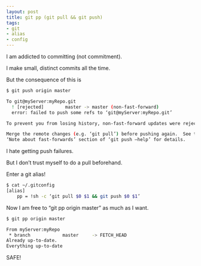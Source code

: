 ```yaml
---
layout: post
title: git pp (git pull && git push)
tags:
- git
- alias
- config
---
```

I am addicted to committing (not commitment).

I make small, distinct commits all the time.

But the consequence of this is

``` bash
$ git push origin master

To git@myServer:myRepo.git
  ! [rejected]        master -> master (non-fast-forward)
  error: failed to push some refs to ‘git@myServer:myRepo.git’

To prevent you from losing history, non-fast-forward updates were rejected

Merge the remote changes (e.g. ‘git pull’) before pushing again.  See the
‘Note about fast-forwards’ section of ‘git push —help’ for details.
```

I hate getting push failures.

But I don’t trust myself to do a pull beforehand.

Enter a git alias!

``` bash
$ cat ~/.gitconfig
[alias]
    pp = !sh -c ‘git pull $0 $1 && git push $0 $1’
```

Now I am free to “git pp origin master” as much as I want.

``` bash
$ git pp origin master

From myServer:myRepo
 * branch            master     -> FETCH_HEAD
Already up-to-date.
Everything up-to-date
```

SAFE!